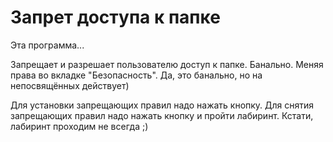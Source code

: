 # Запрет доступа к папке
Эта программа...

Запрещает и разрешает пользователю доступ к папке. Банально. Меняя права во вкладке "Безопасность". Да, это банально, но на непосвящённых действует)

Для установки запрещающих правил надо нажать кнопку. Для снятия запрещающих правил надо нажать кнопку и пройти лабиринт. Кстати, лабиринт проходим не всегда ;)